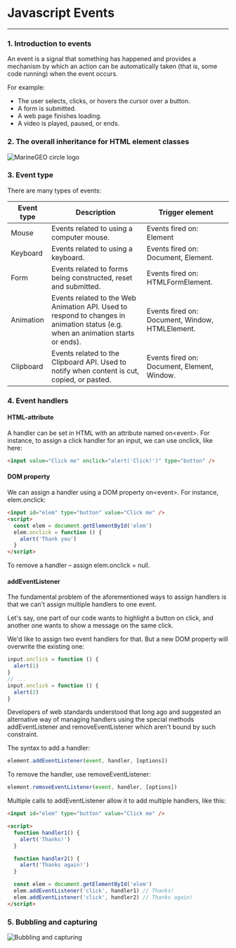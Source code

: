 # Javascript Events

---

### 1. Introduction to events

An event is a signal that something has happened and provides a mechanism by which an action can be automatically taken (that is, some code running) when the event occurs.

For example:

- The user selects, clicks, or hovers the cursor over a button.
- A form is submitted.
- A web page finishes loading.
- A video is played, paused, or ends.

### 2. The overall inheritance for HTML element classes

![MarineGEO circle logo](https://javascript.info/article/basic-dom-node-properties/dom-class-hierarchy.svg)

### 3. Event type

There are many types of events:

| Event type | Description                                                                                                                      | Trigger element                                 |
| ---------- | -------------------------------------------------------------------------------------------------------------------------------- | ----------------------------------------------- |
| Mouse      | Events related to using a computer mouse.                                                                                        | Events fired on: Element                        |
| Keyboard   | Events related to using a keyboard.                                                                                              | Events fired on: Document, Element.             |
| Form       | Events related to forms being constructed, reset and submitted.                                                                  | Events fired on: HTMLFormElement.               |
| Animation  | Events related to the Web Animation API. Used to respond to changes in animation status (e.g. when an animation starts or ends). | Events fired on: Document, Window, HTMLElement. |
| Clipboard  | Events related to the Clipboard API. Used to notify when content is cut, copied, or pasted.                                      | Events fired on: Document, Element, Window.     |

### 4. Event handlers

#### HTML-attribute

A handler can be set in HTML with an attribute named on\<event>.
For instance, to assign a click handler for an input, we can use onclick, like here:

```html
<input value="Click me" onclick="alert('Click!')" type="button" />
```

#### DOM property

We can assign a handler using a DOM property on\<event>.
For instance, elem.onclick:

```html
<input id="elem" type="button" value="Click me" />
<script>
  const elem = document.getElementById('elem')
  elem.onclick = function () {
    alert('Thank you')
  }
</script>
```

To remove a handler – assign elem.onclick = null.

#### addEventListener

The fundamental problem of the aforementioned ways to assign handlers is that we can't assign multiple handlers to one event.

Let's say, one part of our code wants to highlight a button on click, and another one wants to show a message on the same click.

We'd like to assign two event handlers for that. But a new DOM property will overwrite the existing one:

```js
input.onclick = function () {
  alert(1)
}
// ...
input.onclick = function () {
  alert(2)
}
```

Developers of web standards understood that long ago and suggested an alternative way of managing handlers using the special methods addEventListener and removeEventListener which aren't bound by such constraint.

The syntax to add a handler:

```js
element.addEventListener(event, handler, [options])
```

To remove the handler, use removeEventListener:

```js
element.removeEventListener(event, handler, [options])
```

Multiple calls to addEventListener allow it to add multiple handlers, like this:

```html
<input id="elem" type="button" value="Click me" />

<script>
  function handler1() {
    alert('Thanks!')
  }

  function handler2() {
    alert('Thanks again!')
  }

  const elem = document.getElementById('elem')
  elem.addEventListener('click', handler1) // Thanks!
  elem.addEventListener('click', handler2) // Thanks again!
</script>
```

### 5. Bubbling and capturing

![Bubbling and capturing](https://javascript.info/article/bubbling-and-capturing/eventflow.svg)
